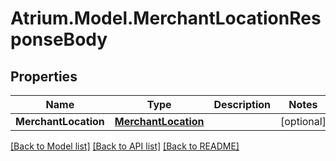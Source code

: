 # Atrium.Model.MerchantLocationResponseBody
## Properties

Name | Type | Description | Notes
------------ | ------------- | ------------- | -------------
**MerchantLocation** | [**MerchantLocation**](MerchantLocation.md) |  | [optional] 

[[Back to Model list]](../README.md#documentation-for-models) [[Back to API list]](../README.md#documentation-for-api-endpoints) [[Back to README]](../README.md)

